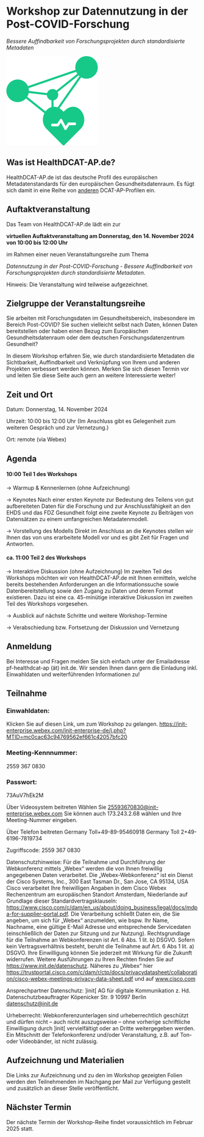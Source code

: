 

# Workshop zur Datennutzung in der Post-COVID-Forschung

*Bessere Auffindbarkeit von Forschungsprojekten durch standardisierte Metadaten*

![Logo HealthDCAT-AP.de](https://github.com/HealthDCAT-AP-de/healthdcat-ap.de/blob/main/images/logo_small.png?raw=true)




## Was ist HealthDCAT-AP.de?

HealthDCAT-AP.de ist das deutsche Profil des europäischen Metadatenstandards für den europäischen Gesundheitsdatenraum. Es fügt sich damit in eine Reihe von [anderen](https://github.com/GKStGovData/awesome-dcat-ap) DCAT-AP-Profilen ein.



## Auftaktveranstaltung

Das Team von HealthDCAT-AP.de lädt ein zur

**virtuellen Auftaktveranstaltung am Donnerstag, den 14. November 2024 von 10:00 bis 12:00 Uhr** 

im Rahmen einer neuen Veranstaltungsreihe zum Thema 

*Datennutzung in der Post-COVID-Forschung - Bessere Auffindbarkeit von Forschungsprojekten durch standardisierte Metadaten*. 

Hinweis: Die Veranstaltung wird teilweise aufgezeichnet.



## Zielgruppe der Veranstaltungsreihe

Sie arbeiten mit Forschungsdaten im Gesundheitsbereich, insbesondere im Bereich Post-COVID? Sie suchen vielleicht selbst nach Daten, können Daten bereitstellen oder haben einen Bezug zum Europäischen Gesundheitsdatenraum oder dem deutschen Forschungsdatenzentrum Gesundheit? 

In diesem Workshop erfahren Sie, wie durch standardisierte Metadaten die Sichtbarkeit, Auffindbarkeit und Verknüpfung von Ihrem und anderen Projekten verbessert werden können. 
Merken Sie sich diesen Termin vor und leiten Sie diese Seite auch gern an weitere Interessierte weiter! 



## Zeit und Ort

Datum: Donnerstag, 14. November 2024

Uhrzeit: 10:00 bis 12:00 Uhr (Im Anschluss gibt es Gelegenheit zum weiteren Gespräch und zur Vernetzung.)

Ort: remote (via Webex)



## Agenda

#### 10:00 Teil 1 des Workshops

→ Warmup & Kennenlernen (ohne Aufzeichnung)

→ Keynotes
Nach einer ersten Keynote zur Bedeutung des Teilens von gut aufbereiteten Daten für die Forschung und zur Anschlussfähigkeit an den EHDS und das FDZ Gesundheit folgt eine zweite Keynote zu Beiträgen von Datensätzen zu einem umfangreichen Metadatenmodell. 

→ Vorstellung des Modells 
Direkt im Anschluss an die Keynotes stellen wir Ihnen das von uns erarbeitete Modell vor und es gibt Zeit für Fragen und Antworten. 

#### ca. 11:00 Teil 2 des Workshops

→ Interaktive Diskussion (ohne Aufzeichnung)
Im zweiten Teil des Workshops möchten wir von HealthDCAT-AP.de mit Ihnen ermitteln, welche bereits bestehenden Anforderungen an die Informationssuche sowie Datenbereitstellung sowie den Zugang zu Daten und deren Format existieren.
Dazu ist eine ca. 45-minütige interaktive Diskussion im zweiten Teil des Workshops vorgesehen.

→ Ausblick auf nächste Schritte und weitere Workshop-Termine

→ Verabschiedung bzw. Fortsetzung der Diskussion und Vernetzung


## Anmeldung

Bei Interesse und Fragen melden Sie sich einfach unter der Emailadresse pf-healthdcat-ap (ät) init.de. Wir senden Ihnen dann gern die Einladung inkl. Einwahldaten und weiterführenden Informationen zu!


## Teilnahme

### Einwahldaten:
Klicken Sie auf diesen Link, um zum Workshop zu gelangen.
https://init-enterprise.webex.com/init-enterprise-de/j.php?MTID=mc0cac63c94769562ef661c42057bfc20

### Meeting-Kennnummer:
2559 367 0830

### Passwort:
73AuV7hEk2M

Über Videosystem beitreten
Wählen Sie 25593670830@init-enterprise.webex.com
Sie können auch 173.243.2.68 wählen und Ihre Meeting-Nummer eingeben.

Über Telefon beitreten
Germany Toll+49-89-95460918
Germany Toll 2+49-6196-7819734

Zugriffscode: 2559 367 0830

Datenschutzhinweise:
Für die Teilnahme und Durchführung der Webkonferenz mittels „Webex“ werden die von Ihnen freiwillig angegebenen Daten verarbeitet. Die „Webex-Webkonferenz“ ist ein Dienst der Cisco Systems, Inc., 300 East Tasman Dr., San Jose, CA 95134, USA
Cisco verarbeitet Ihre freiwilligen Angaben in dem Cisco Webex Rechenzentrum am europäischen Standort Amsterdam, Niederlande auf Grundlage dieser Standardvertragsklauseln: https://www.cisco.com/c/dam/en_us/about/doing_business/legal/docs/mdpa-for-supplier-portal.pdf. Die Verarbeitung schließt Daten ein, die Sie angeben, um sich für „Webex“ anzumelden, wie bspw. Ihr Name, Nachname, eine gültige E-Mail Adresse und entsprechende Servicedaten (einschließlich der Daten zur Sitzung und zur Nutzung). Rechtsgrundlage für die Teilnahme an Webkonferenzen ist Art. 6 Abs. 1 lit. b) DSGVO. Sofern kein Vertragsverhältnis besteht, beruht die Teilnahme auf Art. 6 Abs 1 lit. a) DSGVO. Ihre Einwilligung können Sie jederzeit mit Wirkung für die Zukunft widerrufen. Weitere Ausführungen zu Ihren Rechten finden Sie auf https://www.init.de/datenschutz. Näheres zu „Webex“ hier https://trustportal.cisco.com/c/dam/r/ctp/docs/privacydatasheet/collaboration/cisco-webex-meetings-privacy-data-sheet.pdf und auf www.cisco.com

Ansprechpartner Datenschutz:
]init[ AG für digitale Kommunikation
z. Hd. Datenschutzbeauftragter
Köpenicker Str. 9
10997 Berlin
datenschutz@init.de

Urheberrecht:
Webkonferenzunterlagen sind urheberrechtlich geschützt und dürfen nicht – auch nicht auszugsweise – ohne vorherige schriftliche Einwilligung durch ]init[ vervielfältigt oder an Dritte weitergegeben werden. Ein Mitschnitt der Telefonkonferenz und/oder Veranstaltung, z.B. auf Ton- oder Videobänder, ist nicht zulässig.


## Aufzeichnung und Materialien

Die Links zur Aufzeichnung und zu den im Workshop gezeigten Folien werden den Teilnehmenden im Nachgang per Mail zur Verfügung gestellt und zusätzlich an dieser Stelle veröffentlicht.


## Nächster Termin

Der nächste Termin der Workshop-Reihe findet voraussichtlich im Februar 2025 statt.
